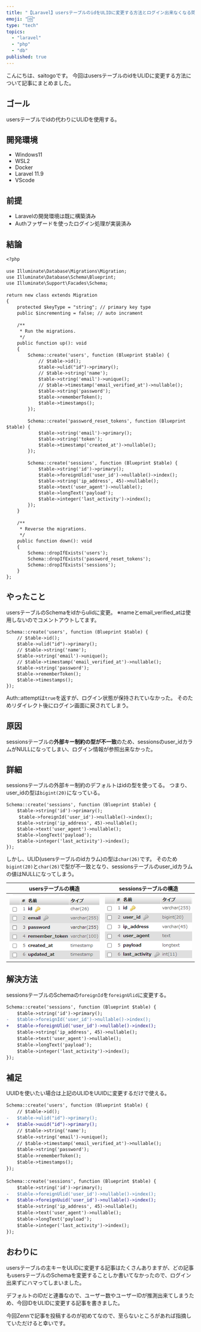 ```yaml
---
title: "【Laravel】usersテーブルのidをULIDに変更する方法とログイン出来なくなる問題の解決方法"
emoji: "🆔"
type: "tech"
topics:
  - "laravel"
  - "php"
  - "db"
published: true
---
```


こんにちは、saitogoです。
今回はusersテーブルのidをULIDに変更する方法について記事にまとめました。

## ゴール

usersテーブルでidの代わりにULIDを使用する。

## 開発環境

- Windows11
- WSL2
- Docker
- Laravel 11.9
- VScode

## 前提

- Laravelの開発環境は既に構築済み
- Authファザードを使ったログイン処理が実装済み

## 結論

```php: 0001_01_01_000000_create_users_table.php
<?php

use Illuminate\Database\Migrations\Migration;
use Illuminate\Database\Schema\Blueprint;
use Illuminate\Support\Facades\Schema;

return new class extends Migration
{
	protected $keyType = "string"; // primary key type
	public $incrementing = false; // auto incrament

	/**
	 * Run the migrations.
	 */
	public function up(): void
	{
		Schema::create('users', function (Blueprint $table) {
			// $table->id();
			$table->ulid("id")->primary();
			// $table->string('name');
			$table->string('email')->unique();
			// $table->timestamp('email_verified_at')->nullable();
			$table->string('password');
			$table->rememberToken();
			$table->timestamps();
		});

		Schema::create('password_reset_tokens', function (Blueprint $table) {
			$table->string('email')->primary();
			$table->string('token');
			$table->timestamp('created_at')->nullable();
		});

		Schema::create('sessions', function (Blueprint $table) {
			$table->string('id')->primary();
			$table->foreignUlid('user_id')->nullable()->index();
			$table->string('ip_address', 45)->nullable();
			$table->text('user_agent')->nullable();
			$table->longText('payload');
			$table->integer('last_activity')->index();
		});
	}

	/**
	 * Reverse the migrations.
	 */
	public function down(): void
	{
		Schema::dropIfExists('users');
		Schema::dropIfExists('password_reset_tokens');
		Schema::dropIfExists('sessions');
	}
};
```

## やったこと

usersテーブルのSchemaをidからulidに変更。
※nameとemail_verified_atは使用しないのでコメントアウトしてます。
```php: 0001_01_01_000000_create_users_table.php
Schema::create('users', function (Blueprint $table) {
	// $table->id();
	$table->ulid("id")->primary();
	// $table->string('name');
	$table->string('email')->unique();
	// $table->timestamp('email_verified_at')->nullable();
	$table->string('password');
	$table->rememberToken();
	$table->timestamps();
});
```

Auth::attemptは`true`を返すが、ログイン状態が保持されていなかった。
そのためリダイレクト後にログイン画面に戻されてしまう。

## 原因

sessionsテーブルの**外部キー制約の型が不一致**のため、sessionsのuser_idカラムがNULLになってしまい、ログイン情報が参照出来なかった。

## 詳細

sessionsテーブルの外部キー制約のデフォルトはidの型を使ってる。
つまり、user_idの型は`bigint(20)`になっている。
```php: 0001_01_01_000000_create_users_table.php
Schema::create('sessions', function (Blueprint $table) {
	$table->string('id')->primary();
　	$table->foreignId('user_id')->nullable()->index();
	$table->string('ip_address', 45)->nullable();
	$table->text('user_agent')->nullable();
	$table->longText('payload');
	$table->integer('last_activity')->index();
});
```

しかし、ULID(usersテーブルのidカラム)の型は`char(26)`です。
そのため`bigint(20)`と`char(26)`で型が不一致となり、sessionsテーブルのuser_idカラムの値はNULLになってしまう。

|usersテーブルの構造|sessionsテーブルの構造|
|---|---|
|![usersテーブルの構造](/images/70439bb547401f/users_table.webp)|![sessionsテーブルの構造](/images/70439bb547401f/sessions_table.webp)|

## 解決方法

sessionsテーブルのSchemaの`foreignId`を`foreignUlid`に変更する。
```diff php: 0001_01_01_000000_create_users_table.php
Schema::create('sessions', function (Blueprint $table) {
	$table->string('id')->primary();
-	$table->foreignId('user_id')->nullable()->index();
+	$table->foreignUlid('user_id')->nullable()->index();
	$table->string('ip_address', 45)->nullable();
	$table->text('user_agent')->nullable();
	$table->longText('payload');
	$table->integer('last_activity')->index();
});
```

## 補足

UUIDを使いたい場合は上記のULIDをUUIDに変更するだけで使える。
```diff php: 0001_01_01_000000_create_users_table.php
Schema::create('users', function (Blueprint $table) {
	// $table->id();
-	$table->ulid("id")->primary();
+	$table->uuid("id")->primary();
	// $table->string('name');
	$table->string('email')->unique();
	// $table->timestamp('email_verified_at')->nullable();
	$table->string('password');
	$table->rememberToken();
	$table->timestamps();
});

Schema::create('sessions', function (Blueprint $table) {
	$table->string('id')->primary();
-	$table->foreignUlid('user_id')->nullable()->index();
+	$table->foreignUuid('user_id')->nullable()->index();
	$table->string('ip_address', 45)->nullable();
	$table->text('user_agent')->nullable();
	$table->longText('payload');
	$table->integer('last_activity')->index();
});
```

## おわりに

usersテーブルの主キーをULIDに変更する記事はたくさんありますが、どの記事もusersテーブルのSchemaを変更することしか書いてなかったので、ログイン出来ずにハマってしまいました。

デフォルトのIDだと連番なので、ユーザー数やユーザーIDが推測出来てしまうため、今回IDをULIDに変更する記事を書きました。

今回Zennで記事を投稿するのが初めてなので、至らないところがあれば指摘していただけると幸いです。